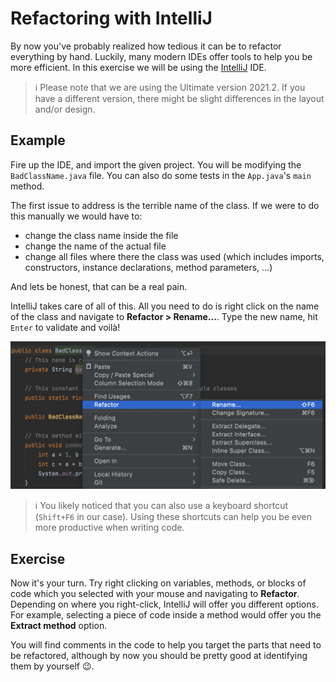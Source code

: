 # Refactoring with IntelliJ

By now you've probably realized how tedious it can be to refactor everything by hand. Luckily, many modern IDEs offer tools to help you be more efficient. In this exercise we will be using the [IntelliJ](https://www.jetbrains.com/idea/) IDE.

> :information_source: Please note that we are using the Ultimate version 2021.2. If you have a different version, there might be slight differences in the layout and/or design.

## Example

Fire up the IDE, and import the given project. You will be modifying the `BadClassName.java` file. You can also do some tests in the `App.java`'s `main` method.

The first issue to address is the terrible name of the class. If we were to do this manually we would have to:

- change the class name inside the file
- change the name of the actual file
- change all files where there the class was used (which includes imports, constructors, instance declarations, method parameters, ...)

And lets be honest, that can be a real pain.

IntelliJ takes care of all of this. All you need to do is right click on the name of the class and navigate to **Refactor > Rename...**. Type the new name, hit `Enter` to validate and voilà!

![refactor-1.png](refactor-1.png)

> :information_source: You likely noticed that you can also use a keyboard shortcut (`Shift+F6` in our case). Using these shortcuts can help you be even more productive when writing code.

## Exercise

Now it's your turn. Try right clicking on variables, methods, or blocks of code which you selected with your mouse and navigating to **Refactor**. Depending on where you right-click, IntelliJ will offer you different options. For example, selecting a piece of code inside a method would offer you the **Extract method** option.

You will find comments in the code to help you target the parts that need to be refactored, although by now you should be pretty good at identifying them by yourself :wink:.